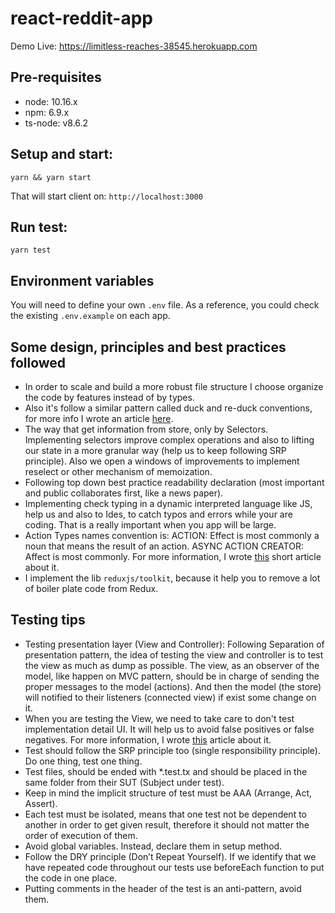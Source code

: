 # react-reddit-app 

Demo Live: https://limitless-reaches-38545.herokuapp.com

## Pre-requisites    
- node: 10.16.x    
- npm: 6.9.x    
- ts-node: v8.6.2
    
## Setup and start:
```
yarn && yarn start
``` 
That will start client on: `http://localhost:3000`    

 
## Run test:
```
yarn test
```  

## Environment variables 
You will need to define your own `.env` file. As a reference, you could check the existing `.env.example` on each app.

## Some design, principles and best practices followed

- In order to scale and build a more robust file structure I choose organize the code by features instead of by types. 
- Also it's follow a similar pattern called duck and re-duck conventions, for more info I wrote an article [here](https://medium.com/@jero786/duck-re-duck-183da6e5a35a).
- The way that get information from store, only by Selectors. Implementing selectors improve complex operations and also to lifting our state in a more granular way (help us to keep following SRP principle). Also we open a windows of improvements to implement reselect or other mechanism of memoization.
- Following top down best practice readability declaration (most important and public collaborates first, like a news paper).
- Implementing check typing in a dynamic interpreted language like JS, help us and also to Ides, to catch typos and errors while your are coding. That is a really important when you app will be large.
- Action Types names convention is:
  ACTION: Effect is most commonly a noun that means the result of an action.
  ASYNC ACTION CREATOR: Affect is most commonly.
  For more information, I wrote [this](https://medium.com/@jero786/action-noun-verb-effect-is-most-commonly-a-noun-that-means-the-result-of-an-action-e3e00d662444) short article about it.
- I implement the lib `reduxjs/toolkit`, because it help you to remove a lot of boiler plate code from Redux. 

## Testing tips

- Testing presentation layer (View and Controller): Following Separation of presentation pattern, the idea of testing the view and controller is to test the view as much as dump as possible. The view, as an observer of the model, like happen on MVC pattern, should be in charge of 
  sending the proper messages to the model (actions). And then the model (the store) will notified to their listeners (connected view) if exist some change on it.
- When you are testing the View, we need to take care to don't test implementation detail UI. It will help us to avoid false positives or false negatives. For more information, I wrote [this](https://medium.com/@jero786/write-test-not-too-many-mostly-integration-bad298f69e1a) article about it.
- Test should follow the SRP principle too (single responsibility principle). Do one thing, test one thing.
- Test files, should be ended with *.test.tx and should be placed in the same folder from their SUT (Subject under test).
- Keep in mind the implicit structure of test must be AAA (Arrange, Act, Assert).
- Each test must be isolated, means that one test not be dependent to another in order to get given result, therefore it should not matter the order of execution of them.
- Avoid global variables. Instead, declare them in setup method.
- Follow the DRY principle (Don’t Repeat Yourself). If we identify that we have repeated code throughout our tests use beforeEach function to put the code in one place.
- Putting comments in the header of the test is an anti-pattern, avoid them.
